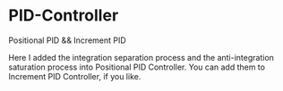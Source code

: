 # PID-Controller
Positional PID &amp;&amp; Increment PID

Here I added the integration separation process and the anti-integration saturation process into Positional PID Controller.
You can add them to Increment PID Controller, if you like.
